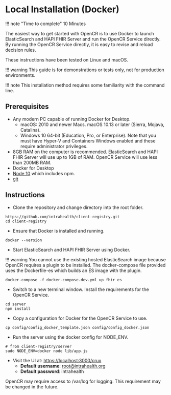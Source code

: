 # Local Installation (Docker)

!!! note "Time to complete"
    10 Minutes

The easiest way to get started with OpenCR is to use Docker to launch ElasticSearch and HAPI FHIR Server and run the OpenCR Service directly. By running the OpenCR Service directly, it is easy to revise and reload decision rules.

These instructions have been tested on Linux and macOS.

!!! warning
    This guide is for demonstrations or tests only, not for production environments.

!!! note
    This installation method requires some familiarity with the command line.

## Prerequisites

* Any modern PC capable of running Docker for Desktop. 
    * macOS: 2010 and newer Macs. macOS 10.13 or later (Sierra, Mojava, Catalina).
    * Windows 10 64-bit (Education, Pro, or Enterprise). Note that you must have Hyper-V and Containers Windows enabled and these require administrator privileges.
* 8GB RAM on the computer is recommended. ElasticSearch and HAPI FHIR Server will use up to 1GB of RAM. OpenCR Service will use less than 200MB RAM.
* Docker for Desktop
* [Node 10](https://nodejs.org/en/download/package-manager) which includes npm.
* [git](https://git-scm.com/book/en/v2/Getting-Started-Installing-Git)

## Instructions

* Clone the repository and change directory into the root folder.
```
https://github.com/intrahealth/client-registry.git
cd client-registry
```

* Ensure that Docker is installed and running.
```
docker --version
```

* Start ElasticSearch and HAPI FHIR Server using Docker. 

!!! warning 
    You cannot use the existing hosted ElasticSearch image because OpenCR requires a plugin to be installed. The docker-compose file provided uses the Dockerfile-es which builds an ES image with the plugin.
```
docker-compose -f docker-compose.dev.yml up fhir es
```

* Switch to a new terminal window. Install the requirements for the OpenCR Service.
```
cd server
npm install
```

* Copy a configuration for Docker for the OpenCR Service to use.
```
cp config/config_docker_template.json config/config_docker.json
```

* Run the server using the docker config for NODE_ENV.
```
# from client-registry/server
sudo NODE_ENV=docker node lib/app.js
```

* Visit the UI at: [https://localhost:3000/crux](https://localhost:3000/crux)
    * **Default username**: root@intrahealth.org 
    * **Default password**: intrahealth

OpenCR may require access to /var/log for logging. This requirement may be changed in the future.